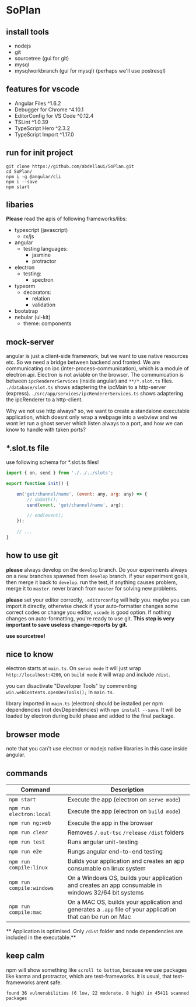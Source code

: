 # SoPlan

## install tools
- nodejs
- git
- sourcetree  (gui for git)
- mysql
- mysqlworkbranch (gui for mysql)
(perhaps we'll use postresql)

## features for vscode
- Angular Files ^1.6.2
- Debugger for Chrome ^4.10.1
- EditorConfig for VS Code ^0.12.4
- TSLint ^1.0.39
- TypeScript Hero ^2.3.2
- TypeScript Import ^1.17.0

## run for init project
```
git clone https://github.com/abdellaui/SoPlan.git
cd SoPlan/
npm i -g @angular/cli
npm i --save
npm start
```
## libaries
**Please** read the apis of following frameworks/libs:
* typescript (javascript)
    * rx/js
* angular
    * testing languages:
        * jasmine
        * protractor
* electron
    * testing:
        * spectron
* typeorm
    * decorators:
        * relation
        * validation
* bootstrap
* nebular (ui-kit)
    * theme: components

## mock-server
angular is just a client-side framework, but we want to use native resources etc. So we need a bridge between backend and fronted.
We are communicating on ipc (inter-process-communication), which is a module of electron api. Electron is not aviable on the browser.
The communication is between `ipcRendererServices` (inside angular) and `**/*.slot.ts` files.
`./database/slot.ts` shows adaptering the ipcMain to a http-server (express).
`./src/app/services/ipcRendererServices.ts` shows adaptering the ipcRenderer to a http-client.

Why we not use http always? so, we want to create a standalone executable application, which doesnt only wrap a webpage into a webview and we wont let run a ghost server which listen always to a port, and how we can know to handle with taken ports? 

## *.slot.ts file
use following schema for *.slot.ts files!
```javascript
import { on, send } from './../../slots';

export function init() {

    on('get/channel/name', (event: any, arg: any) => {
        // doSmth();
        send(event, 'get/channel/name', arg);

        // end(event);
    });
    
    // ...
}

```

## how to use git
**please** always develop on the `develop` branch. Do your experiments always on a new branches spawned from `develop` branch. if your experiment goals, then merge it back to `develop`. run the test, if anything causes problem, merge it to `master`. never branch from `master` for solving new problems. 

**please** set your editor correctly, `.editorconfig` will help you. maybe you can import it directly, otherwise check if your auto-formatter changes some correct codes or change you editor, `vscode` is good option. If nothing changes on auto-formatting, you're ready to use git. **This step is very important to save useless change-reports by git.**

**use sourcetree!**

## nice to know

electron starts at `main.ts`. On `serve mode` it will just wrap `http://localhost:4200`, on `build mode` it will wrap and include `/dist`.

you can disactivate "Developer Tools" by commenting `win.webContents.openDevTools();` in `main.ts`.

library imported in `main.ts` (electron) should be installed per npm dependencies (not devDependencies) with `npm install --save`. It will be loaded by electron during build phase and added to the final package.


## browser mode
note that you can't use electron or nodejs native libraries in this case inside angular.

## commands

|Command|Description|
|---|---|
|`npm start`| Execute the app (electron on `serve mode`) |
|`npm run electron:local`| Execute the app (electron on `build mode`) |
|`npm run ng:web`| Execute the app in the browser |
|`npm run clear`|  Removes `/.out-tsc` `/release` `/dist` folders |
|`npm run test`| Runs angular unit-testing |
|`npm run e2e`|  Rungs angular end-to-end testing |
|`npm run compile:linux`| Builds your application and creates an app consumable on linux system |
|`npm run compile:windows`| On a Windows OS, builds your application and creates an app consumable in windows 32/64 bit systems |
|`npm run compile:mac`|  On a MAC OS, builds your application and generates a `.app` file of your application that can be run on Mac |
** Application is optimised. Only `/dist` folder and node dependencies are included in the executable.**

## keep calm
npm will show something like `scroll to bottom`, because we use packages like karma and protractor, which are test-frameworks. it is usual, that test-frameworks arent safe.

````
found 36 vulnerabilities (6 low, 22 moderate, 8 high) in 45411 scanned packages
````

